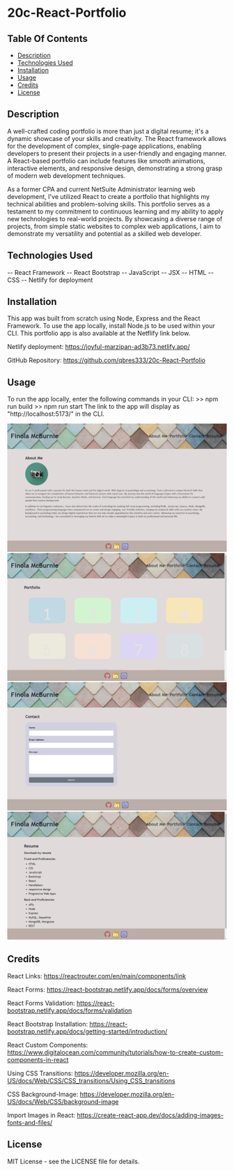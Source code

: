 # 20c-React-Portfolio

## Table Of Contents

- [Description](#description)
- [Technologies Used](#technologiesused)
- [Installation](#installation)
- [Usage](#usage)
- [Credits](#credits)
- [License](#license)

## Description

A well-crafted coding portfolio is more than just a digital resume; it's a dynamic showcase of your skills and creativity. The React framework allows for the development of complex, single-page applications, enabling developers to present their projects in a user-friendly and engaging manner. A React-based portfolio can include features like smooth animations, interactive elements, and responsive design, demonstrating a strong grasp of modern web development techniques.

As a former CPA and current NetSuite Administrator learning web development, I've utilized React to create a portfolio that highlights my technical abilities and problem-solving skills. This portfolio serves as a testament to my commitment to continuous learning and my ability to apply new technologies to real-world projects. By showcasing a diverse range of projects, from simple static websites to complex web applications, I aim to demonstrate my versatility and potential as a skilled web developer.

## Technologies Used

-- React Framework
-- React Bootstrap
-- JavaScript
-- JSX
-- HTML
-- CSS
-- Netlify for deployment

## Installation

This app was built from scratch using Node, Express and the React Framework. To use the app locally, install Node.js to be used within your CLI. This portfolio app is also available at the Netflify link below.

Netlify deployment:
https://joyful-marzipan-ad3b73.netlify.app/

GitHub Repository:
https://github.com/qbres333/20c-React-Portfolio

## Usage

To run the app locally, enter the following commands in your CLI:
    >> npm run build
    >> npm run start
The link to the app will display as "http://localhost:5173/" in the CLI.

![homepage](react-portfolio/src/utils/images/previews/homepage.png)
![portfolio page](react-portfolio/src/utils/images/previews/projects.png)
![contact page](react-portfolio/src/utils/images/previews/contact.png)
![resume page](react-portfolio/src/utils/images/previews/resume.png)

## Credits

React Links:
https://reactrouter.com/en/main/components/link

React Forms:
https://react-bootstrap.netlify.app/docs/forms/overview

React Forms Validation:
https://react-bootstrap.netlify.app/docs/forms/validation

React Bootstrap Installation:
https://react-bootstrap.netlify.app/docs/getting-started/introduction/

React Custom Components:
https://www.digitalocean.com/community/tutorials/how-to-create-custom-components-in-react

Using CSS Transitions:
https://developer.mozilla.org/en-US/docs/Web/CSS/CSS_transitions/Using_CSS_transitions

CSS Background-Image:
https://developer.mozilla.org/en-US/docs/Web/CSS/background-image

Import Images in React:
https://create-react-app.dev/docs/adding-images-fonts-and-files/

## License

MIT License - see the LICENSE file for details.